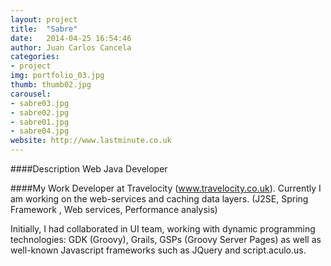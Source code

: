 ```yaml
---
layout: project
title:  "Sabre"
date:   2014-04-25 16:54:46
author: Juan Carlos Cancela
categories:
- project
img: portfolio_03.jpg
thumb: thumb02.jpg
carousel:
- sabre03.jpg
- sabre02.jpg
- sabre01.jpg
- sabre04.jpg
website: http://www.lastminute.co.uk
---
```

####Description
Web Java Developer

####My Work
Developer at Travelocity (www.travelocity.co.uk).
Currently I am working on the web-services and caching data layers.
(J2SE, Spring Framework , Web services, Performance analysis)

Initially, I had collaborated in UI team, working with dynamic programming technologies:  GDK (Groovy), Grails, GSPs (Groovy Server Pages) as well as well-known Javascript frameworks such as JQuery and script.aculo.us.